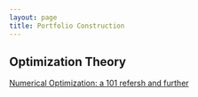 ```yaml
---
layout: page
title: Portfolio Construction
---
```



## Optimization Theory

[Numerical Optimization: a 101 refersh and further](https://skybluerw.github.io/2023/02/28/convex-optimization-basic.html)
